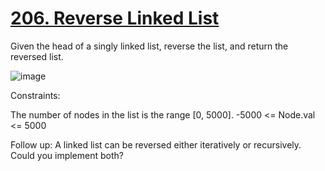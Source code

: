 # [206. Reverse Linked List](https://leetcode.com/problems/reverse-linked-list/description/)

Given the head of a singly linked list, reverse the list, and return the reversed list.

![image](https://github.com/Trilochna/NeetCode150/assets/97858274/c9d8a441-ad77-4650-b80b-2769b0372ab2)


Constraints:

The number of nodes in the list is the range [0, 5000].
-5000 <= Node.val <= 5000
 

Follow up: A linked list can be reversed either iteratively or recursively. Could you implement both?
